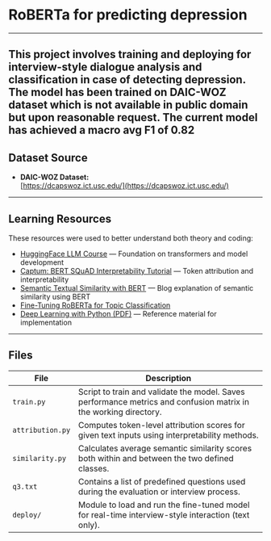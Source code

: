 # RoBERTa for predicting depression
---
This project involves training and deploying for interview-style dialogue analysis and classification in case of detecting depression.
The model has been trained on DAIC-WOZ dataset which is not available in public domain but upon reasonable request.
The current model has achieved a macro avg F1 of 0.82 
---

## Dataset Source

- **DAIC-WOZ Dataset:**  
  [https://dcapswoz.ict.usc.edu/](https://dcapswoz.ict.usc.edu/)  
---

## Learning Resources

These resources were used to better understand both theory and coding:

- [HuggingFace LLM Course](https://huggingface.co/learn/llm-course/chapter0/1?fw=pt) — Foundation on transformers and model development  
- [Captum: BERT SQuAD Interpretability Tutorial](https://captum.ai/tutorials/Bert_SQUAD_Interpret) — Token attribution and interpretability  
- [Semantic Textual Similarity with BERT](https://medium.com/@Mustafa77/semantic-textual-similarity-with-bert-e10355ed6afa) — Blog explanation of semantic similarity using BERT  
- [Fine-Tuning RoBERTa for Topic Classification](https://achimoraites.medium.com/fine-tuning-roberta-for-topic-classification-with-hugging-face-transformers-and-datasets-library-c6f8432d0820)  
- [Deep Learning with Python (PDF)](https://sourestdeeds.github.io/pdf/Deep%20Learning%20with%20Python.pdf) — Reference material for implementation  

---

## Files

| File  | Description |
|----------------------|-------------|
| `train.py`           | Script to train and validate the model. Saves performance metrics and confusion matrix in the working directory. |
| `attribution.py`     | Computes token-level attribution scores for given text inputs using interpretability methods. |
| `similarity.py`      | Calculates average semantic similarity scores both within and between the two defined classes. |
| `q3.txt`             | Contains a list of predefined questions used during the evaluation or interview process. |
| `deploy/`            | Module to load and run the fine-tuned model for real-time interview-style interaction (text only). |
